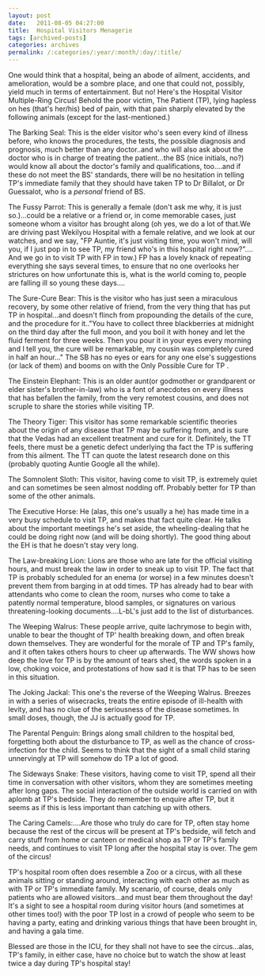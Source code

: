 ```yaml
---
layout: post
date:	2011-08-05 04:27:00
title:  Hospital Visitors Menagerie
tags: [archived-posts]
categories: archives
permalink: /:categories/:year/:month/:day/:title/
---
```

One would think that a hospital, being an abode of ailment, accidents, and amelioration, would be a sombre place, and one that could not, possibly, yield much in terms of entertainment. But no! Here's the Hospital Visitor Multiple-Ring Circus! Behold the poor victim, The Patient (TP), lying hapless on hes (that's her/his) bed of pain, with that pain sharply elevated by the following animals (except for the last-mentioned.)

<lj-cut text="Want to go to the circus?">


The Barking Seal: This is the elder visitor who's seen every kind of illness before, who knows the procedures, the tests, the possible diagnosis and prognosis, much better than any doctor..and who will also ask about the doctor who is in charge of treating the patient...the BS (nice initials, no?) would know all about the doctor's family and qualifications, too....and if these do not meet the BS' standards, there will be no hesitation in telling TP's immediate family that  they should have taken TP to Dr Billalot, or Dr Guessalot, who is a *personal* friend of BS.


The Fussy Parrot: This is generally a female (don't ask me why, it is just so.)...could be a relative or a friend or, in come memorable cases, just someone whom a  visitor has brought along (oh yes, we do a lot of that.We are driving past Wekilyou Hospital with a female relative, and we look at our watches, and we say, "FP Auntie, it's just visiting time, you won't mind, will you, if I just pop in to see TP, my friend who's in this hospital right now?".... And we go in to visit TP with FP in tow.) FP has a lovely knack of repeating everything she says several times, to ensure that no one overlooks her strictures on how unfortunate this is, what is the world coming to, people are falling ill so young these days....


The Sure-Cure  Bear: This is the visitor who has just seen a miraculous recovery, by some other relative of friend, from the very thing that has put TP in hospital...and doesn't flinch from propounding the details of the cure, and the procedure for it.."You have to collect three blackberries at midnight on the third day after the full moon, and you boil it with honey and let the fluid ferment for three weeks. Then you pour it in your eyes every morning and I tell you, the cure will be remarkable, my cousin was completely cured in half an hour..." The SB has no eyes or ears for any one else's suggestions (or lack of them) and booms on with the Only Possible Cure for TP .


The Einstein Elephant: This is an older aunt(or godmother or grandparent or elder sister's brother-in-law) who is a font of anecdotes on every illness that has befallen the family, from the very remotest cousins, and does not scruple to share the stories while visiting TP.


The Theory Tiger: This visitor has some remarkable scientific theories about the origin of any disease that TP may be suffering from, and is sure that the Vedas had an excellent treatment and cure for it. Definitely, the TT feels, there must be a genetic defect underlying tha fact the TP is suffering from this ailment. The TT can quote the latest research done on this (probably quoting Auntie Google all the while).


The Somnolent Sloth: This visitor, having come to visit TP, is extremely quiet and can sometimes be seen almost nodding off. Probably better for TP than some of the other animals.


The Executive Horse: He (alas, this one's usually a he)  has made time in a very busy schedule to visit TP, and makes that fact quite clear. He talks about the important meetings he's set aside, the wheeling-dealing that he could be doing right now (and will be doing shortly). The good thing about the EH is that he doesn't stay very long.

The Law-breaking Lion: Lions are those who are late for the official visiting hours, and must break the law in order to sneak up to visit TP. The fact that TP is probably scheduled for an enema (or worse) in a few minutes doesn't prevent them from barging in at odd times. TP has already had to bear with attendants who come to clean the room, nurses who come to take a patently normal temperature, blood samples, or signatures on various threatening-looking documents....L-bL's just add to the list of disturbances.

The Weeping Walrus: These people arrive, quite lachrymose to begin with, unable to bear the thought of TP' health breaking down, and often break down themselves. They are wonderful for the morale of TP and TP's family, and it often takes others hours to cheer up afterwards. The WW shows how deep the love for TP is by the amount of tears shed, the words spoken in a low, choking voice, and protestations of how sad it is that TP has to be seen in this situation.


The Joking Jackal: This one's the reverse of the Weeping Walrus.  Breezes in with a series of wisecracks, treats the entire episode of ill-health with levity, and has no clue of the seriousness of the disease sometimes. In small doses, though, the JJ is actually good for TP.

The Parental Penguin: Brings along small children to the hospital bed, forgetting both about the disturbance to TP, as well as the chance of cross-infection for the child. Seems to think that the sight of a small child staring unnervingly at TP will somehow do TP a lot of good.


The Sideways Snake: These visitors, having come to visit TP, spend all their time in conversation with other visitors, whom they are sometimes meeting after long gaps. The social interaction of the outside world is carried on with aplomb at TP's bedside. They do remember to enquire after TP, but it seems as if this is less important than catching up with others.

The Caring Camels:....Are those who truly do care for TP, often stay home because the rest of the circus will be present at TP's bedside, will fetch and carry stuff from home or canteen or medical shop as TP or TP's family needs, and continues to visit TP long after the hospital stay is over. The gem of the circus!


TP's hospital room often does resemble a Zoo or a circus, with all these animals sitting or standing around, interacting with each other as much as with TP or TP's immediate family. My scenario, of course, deals only patients who are allowed visitors...and must bear them throughout the day! It's a sight to see a hospital room during visitor hours (and sometimes at other times too!) with the poor TP lost in a crowd of people who seem to be having a party, eating and drinking various things that have been brought in, and having a gala time.

</lj-cut>


Blessed are those in the ICU, for they shall not have to see the circus...alas, TP's family, in either case, have no choice but to watch the show at least twice a day during TP's hospital stay!
